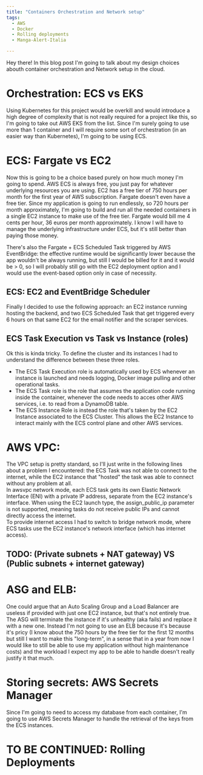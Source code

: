 ```yaml
---
title: "Containers Orchestration and Network setup"
tags:
  - AWS
  - Docker
  - Rolling deployments
  - Manga-Alert-Italia

---
```


Hey there! In this blog post I'm going to talk about my design choices abouth container orchestration and Network setup in the cloud.

# Orchestration: ECS vs EKS
Using Kubernetes for this project would be overkill and would introduce a high degree of complexity that is not really required for a project like this, so I'm going to take out AWS EKS from the list. Since I'm surely going to use more than 1 container and I will require some sort of orchestration (in an easier way than Kubernetes), I'm going to be using ECS. 

# ECS: Fargate vs EC2
Now this is going to be a choice based purely on how much money I'm going to spend. AWS ECS is always free, you just pay for whatever underlying resources you are using. EC2 has a free tier of 750 hours per month for the first year of AWS subscription. Fargate doesn't even have a free tier. Since my application is going to run endlessly, so 720 hours per month approximately, I'm going to build and run all the needed containers in a single EC2 instance to make use of the free tier. Fargate would bill me 4 cents per hour, 36 euros per month approximately. I know I will have to manage the underlying infrastructure under ECS, but it's still better than paying those money. 
    
There's also the Fargate + ECS Scheduled Task triggered by AWS EventBridge: the effective runtime would be significantly lower because the app wouldn't be always running, but still I would be billed for it and it would be > 0, so I will probably still go with the EC2 deployment option and I would use the event-based option only in case of necessity. 

## ECS: EC2 and EventBridge Scheduler
Finally I decided to use the following approach: an EC2 instance running hosting the backend, and two ECS Scheduled Task that get triggered every 6 hours on that same EC2 for the email notifier and the scraper services.

## ECS Task Execution vs Task vs Instance (roles) 
Ok this is kinda tricky. To define the cluster and its instances I had to understand the difference between these three roles. 
- The ECS Task Execution role is automatically used by ECS whenever an instance is launched and needs logging, Docker image pulling and other operational tasks. 
- The ECS Task role is the role that assumes the application code running inside the container, whenever the code needs to acces other AWS services, i.e. to read from a DynamoDB table.
- The ECS Instance Role is instead the role that's taken by the EC2 Instance associated to the ECS Cluster. This allows the EC2 Instance to interact mainly with the ECS control plane and other AWS services. 

# AWS VPC: 
The VPC setup is pretty standard, so I'll just write in the following lines about a problem I encountered: the ECS Task was not able to connect to the internet, while the EC2 instance that "hosted" the task was able to connect without any problem at all.   
In awsvpc network mode, each ECS task gets its own Elastic Network Interface (ENI) with a private IP address, separate from the EC2 instance's interface. When using the EC2 launch type, the assign_public_ip parameter is not supported, meaning tasks do not receive public IPs and cannot directly access the internet.  
To provide internet access I had to switch to bridge network mode, where ECS tasks use the EC2 instance's network interface (which has internet access).


## TODO: (Private subnets + NAT gateway) VS (Public subnets + internet gateway)


# ASG and ELB:
One could argue that an Auto Scaling Group and a Load Balancer are useless if provided with just one EC2 instance, but that's not entirely true. The ASG will terminate the instance if it's unhealthy (aka fails) and replace it with a new one. Instead I'm not going to use an ELB because it's because it's pricy (I know about the 750 hours by the free tier for the first 12 months but still I want to make this "long-term", in a sense that in a year from now I would like to still be able to use my application without high maintenance costs) and the workload I expect my app to be able to handle doesn't really justify it that much. 


# Storing secrets: AWS Secrets Manager
Since I'm going to need to access my database from each container, I'm going to use AWS Secrets Manager to handle the retrieval of the keys from the ECS instances. 

# TO BE CONTINUED: Rolling Deployments
